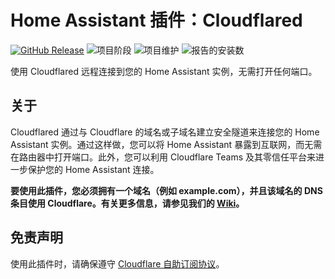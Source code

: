 # Home Assistant 插件：Cloudflared

[![GitHub Release][releases-shield]][releases]
![项目阶段][project-stage-shield]
![项目维护][maintenance-shield]
![报告的安装数][installations-shield-stable]

使用 Cloudflared 远程连接到您的 Home Assistant 实例，无需打开任何端口。

## 关于

Cloudflared 通过与 Cloudflare 的域名或子域名建立安全隧道来连接您的 Home Assistant 实例。通过这样做，您可以将 Home Assistant 暴露到互联网，而无需在路由器中打开端口。此外，您可以利用 Cloudflare Teams 及其零信任平台来进一步保护您的 Home Assistant 连接。

**要使用此插件，您必须拥有一个域名（例如 example.com），并且该域名的 DNS 条目使用 Cloudflare。有关更多信息，请参见我们的 [Wiki][wiki]。**

## 免责声明

使用此插件时，请确保遵守 [Cloudflare 自助订阅协议][cloudflare-sssa]。

[cloudflare-sssa]: https://www.cloudflare.com/terms/
[domainarticle]: https://www.linkedin.com/pulse/what-do-domain-name-how-get-one-free-tobias-brenner?trk=public_post-content_share-article
[maintenance-shield]: https://img.shields.io/maintenance/yes/2025.svg
[project-stage-shield]: https://img.shields.io/badge/project%20stage-production%20ready-brightgreen.svg
[releases-shield]: https://img.shields.io/github/v/release/brenner-tobias/addon-cloudflared?include_prereleases
[releases]: https://github.com/brenner-tobias/addon-cloudflared/releases
[wiki]: https://github.com/brenner-tobias/addon-cloudflared/wiki/How-tos
[installations-shield-edge]: https://img.shields.io/badge/dynamic/json?url=https%3A%2F%2Fanalytics.home-assistant.io%2Faddons.json&query=%24%5B%22ffd6a162_cloudflared%22%5D.total&label=Reported%20Installations&link=https%3A%2F%2Fanalytics.home-assistant.io/add-ons
[installations-shield-stable]: https://img.shields.io/badge/dynamic/json?url=https%3A%2F%2Fanalytics.home-assistant.io%2Faddons.json&query=%24%5B%229074a9fa_cloudflared%22%5D.total&label=Reported%20Installations&link=https%3A%2F%2Fanalytics.home-assistant.io/add-ons
